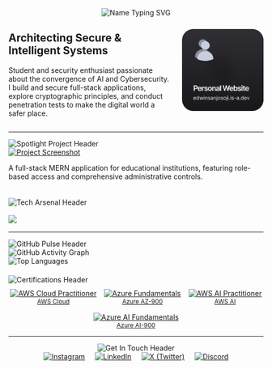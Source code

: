 <div align="center">
  <img src="https://readme-typing-svg.demolab.com?font=Fira+Code&weight=700&size=32&duration=4000&pause=1000&color=58A6FF&background=0D111700&center=false&vCenter=true&width=500&lines=Edwin+Sanjo+Soji" alt="Name Typing SVG" />
</div>

<div style="display: flex; flex-wrap: wrap; justify-content: space-between; align-items: center; gap: 20px;">
  <div style="flex: 2; min-width: 300px;">
    <h2>Architecting Secure &amp; Intelligent Systems</h2>
    <p>Student and security enthusiast passionate about the convergence of AI and Cybersecurity. I build and secure full-stack applications, explore cryptographic principles, and conduct penetration tests to make the digital world a safer place.</p>
  </div>
  <div style="flex: 1; text-align: center; min-width: 150px;">
    <img src="https://raw.githubusercontent.com/edwinsanjo/edwinsanjo/main/assets/Group%202.png" width="170px" alt="Profile Logo"/>
  </div>
</div>

<hr>

<div style="display: flex; flex-wrap: wrap; justify-content: space-between; gap: 20px;">
  <div style="flex: 2; min-width: 300px;">
    <img src="https://readme-typing-svg.demolab.com?font=Fira+Code&weight=600&size=24&duration=3000&pause=1000&color=58A6FF&background=0D111700&center=false&vCenter=true&width=500&lines=🚀+Spotlight+Project" alt="Spotlight Project Header" />
    <br>
    <a href="https://github.com/edwinsanjo/School-Management-System" target="_blank">
      <img src="https://github.com/edwinsanjo/School-Management-System/raw/main/Screenshots/Landing.png" width="100%" alt="Project Screenshot"/>
    </a>
    <p>A full-stack MERN application for educational institutions, featuring role-based access and comprehensive administrative controls.</p>
  </div>

  <div style="flex: 1; min-width: 250px;">
    <img src="https://readme-typing-svg.demolab.com?font=Fira+Code&weight=600&size=24&duration=3000&pause=1000&color=58A6FF&background=0D111700&center=false&vCenter=true&width=500&lines=🛠️+Tech+Arsenal" alt="Tech Arsenal Header" />
    <br><br>
    <a href="https://skillicons.dev">
      <img src="https://skillicons.dev/icons?i=python,js,bash,react,nodejs,express,mongodb,flutter,git,docker,aws,gcp,azure,kali,wireshark&perline=4" />
    </a>
  </div>
</div>

<hr>

<div style="display: flex; flex-wrap: wrap; justify-content: space-between; gap: 20px;">
  <div style="flex: 2; min-width: 300px;">
    <img src="https://readme-typing-svg.demolab.com?font=Fira+Code&weight=600&size=24&duration=3000&pause=1000&color=58A6FF&background=0D111700&center=false&vCenter=true&width=500&lines=⚡+Live+GitHub+Pulse" alt="GitHub Pulse Header" />
    <br>
    <img src="https://github-readme-activity-graph.vercel.app/graph?username=edwinsanjo&bg_color=0d1117&color=ffffff&line=58a6ff&point=ffffff&area=true&hide_border=true" alt="GitHub Activity Graph" style="width: 100%; max-width: 600px;"/>
    <br>
    <img src="https://github-readme-stats.vercel.app/api/top-langs?username=edwinsanjo&show_icons=true&locale=en&layout=compact&theme=tokyonight" alt="Top Languages" style="width: 100%; max-width: 600px;"/>
  </div>
  
  <div style="flex: 1; min-width: 250px;">
    <img src="https://readme-typing-svg.demolab.com?font=Fira+Code&weight=600&size=24&duration=3000&pause=1000&color=58A6FF&background=0D111700&center=false&vCenter=true&width=500&lines=🎓+Certifications" alt="Certifications Header" />
    <br>
    <div style="display: flex; flex-wrap: wrap; justify-content: center; gap: 15px; margin-top: 10px;">
      <a href="[LINK_TO_CREDENTIAL]" style="text-align: center;">
        <img src="./badges/aws-cloud-practitioner.png" width="80" alt="AWS Cloud Practitioner"/>
        <p style="margin: 0; font-size: 12px;">AWS Cloud</p>
      </a>
      <a href="[LINK_TO_CREDENTIAL]" style="text-align: center;">
        <img src="./badges/azure-az900.png" width="80" alt="Azure Fundamentals"/>
        <p style="margin: 0; font-size: 12px;">Azure AZ-900</p>
      </a>
      <a href="[LINK_TO_CREDENTIAL]" style="text-align: center;">
        <img src="./badges/aws-certified-ai-practitioner.png" width="80" alt="AWS AI Practitioner"/>
        <p style="margin: 0; font-size: 12px;">AWS AI</p>
      </a>
      <a href="[LINK_TO_CREDENTIAL]" style="text-align: center;">
        <img src="./badges/azure-ai-fundamentals.png" width="80" alt="Azure AI Fundamentals"/>
        <p style="margin: 0; font-size: 12px;">Azure AI-900</p>
      </a>
    </div>
  </div>
</div>

<hr>

<div align="center">
  <img src="https://readme-typing-svg.demolab.com?font=Fira+Code&weight=600&size=24&duration=3000&pause=1000&color=58A6FF&background=0D111700&center=true&vCenter=true&width=500&lines=📫+Get+In+Touch" alt="Get In Touch Header" />
  <br>
  <div style="display: flex; justify-content: center; gap: 20px;">
    <a href="https://instagram.com/_edwin_12_">
      <img src="https://bentos.jkominovic.dev/api/v1/bento-cards?url=https://instagram.com/_edwin_12_&size=square&rounded=12" width="120" alt="Instagram"/>
    </a>
    <a href="https://linkedin.com/in/edwin-sanjo-soji">
      <img src="https://bentos.jkominovic.dev/api/v1/bento-cards?url=https://linkedin.com/in/edwin-sanjo-soji&size=square&rounded=12" width="120" alt="LinkedIn"/>
    </a>
    <a href="https://x.com/edwinsanjosoji">
      <img src="https://bentos.jkominovic.dev/api/v1/bento-cards?url=https://x.com/edwinsanjosoji&size=square&rounded=12" width="120" alt="X (Twitter)"/>
    </a>
    <a href="https://discord.com/">
      <img src="https://bentos.jkominovic.dev/api/v1/bento-cards?url=https://discord.com/&size=square&rounded=12" width="120" alt="Discord"/>
    </a>
  </div>
</div>
